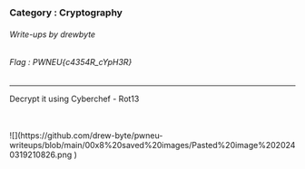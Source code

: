 ### Category : Cryptography
###### Write-ups by drewbyte
###### Flag : PWNEU{c4354R_cYpH3R}
---

Decrypt it using Cyberchef - Rot13


<br>
<br>
![](https://github.com/drew-byte/pwneu-writeups/blob/main/00x8%20saved%20images/Pasted%20image%2020240319210826.png
)
 <br>
 <br>